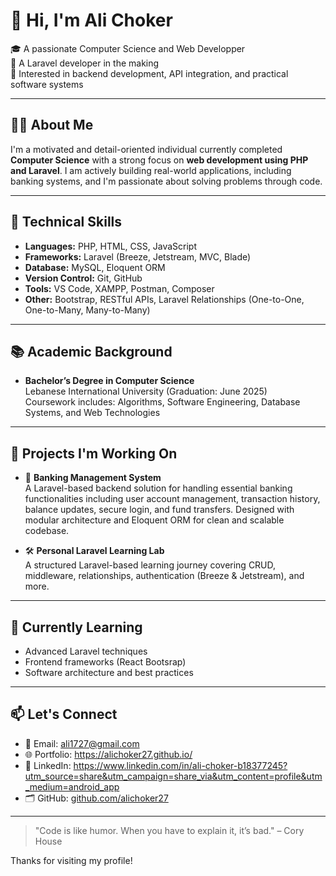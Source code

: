 # 👋 Hi, I'm Ali Choker

🎓 A passionate Computer Science and Web Developper  
🧠 A Laravel developer in the making  
💼 Interested in backend development, API integration, and practical software systems  

---

## 🧑‍💻 About Me

I'm a motivated and detail-oriented individual currently completed **Computer Science** with a strong focus on **web development using PHP and Laravel**. I am actively building real-world applications, including banking systems, and I'm passionate about solving problems through code.

---

## 🔧 Technical Skills

- **Languages:** PHP, HTML, CSS, JavaScript 
- **Frameworks:** Laravel (Breeze, Jetstream, MVC, Blade)
- **Database:** MySQL, Eloquent ORM
- **Version Control:** Git, GitHub
- **Tools:** VS Code, XAMPP, Postman, Composer
- **Other:** Bootstrap, RESTful APIs, Laravel Relationships (One-to-One, One-to-Many, Many-to-Many)

---

## 📚 Academic Background

- **Bachelor’s Degree in Computer Science**  
  Lebanese International University (Graduation: June 2025)  
  Coursework includes: Algorithms, Software Engineering, Database Systems, and Web Technologies

---

## 🚀 Projects I'm Working On

- 🔧 **Banking Management System**  
  A Laravel-based backend solution for handling essential banking functionalities including user account management, transaction history, balance updates, secure login, and fund transfers. Designed with modular architecture and Eloquent ORM for clean and scalable codebase.

- 🛠 **Personal Laravel Learning Lab**  
  A structured Laravel-based learning journey covering CRUD, middleware, relationships, authentication (Breeze & Jetstream), and more.

---

## 🌱 Currently Learning

- Advanced Laravel techniques  
- Frontend frameworks (React Bootsrap)   
- Software architecture and best practices  

---

## 📫 Let's Connect

- 📧 Email: ali1727@gmail.com  
- 🌐 Portfolio: https://alichoker27.github.io/  
- 💼 LinkedIn: https://www.linkedin.com/in/ali-choker-b18377245?utm_source=share&utm_campaign=share_via&utm_content=profile&utm_medium=android_app  
- 🗂️ GitHub: [github.com/alichoker27](https://github.com/alichoker27)

---

> "Code is like humor. When you have to explain it, it’s bad." – Cory House

Thanks for visiting my profile!

